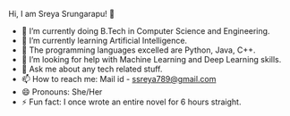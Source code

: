 Hi, I am Sreya Srungarapu! 👋

- 🔭 I’m currently doing B.Tech in Computer Science and Engineering.
- 🌱 I’m currently learning Artificial Intelligence.
- 👯 The programming languages excelled are Python, Java, C++.
- 🤔 I’m looking for help with Machine Learning and Deep Learning skills.
- 💬 Ask me about any tech related stuff.
- 📫 How to reach me: Mail id - ssreya789@gmail.com
- 😄 Pronouns: She/Her
- ⚡ Fun fact: I once wrote an entire novel for 6 hours straight.
